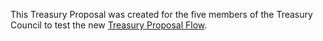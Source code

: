 This Treasury Proposal was created for the five members of the Treasury Council to test the new [Treasury Proposal Flow](https://forum.moonbeam.network/t/runtime-rt3400-schedule/1954/6).